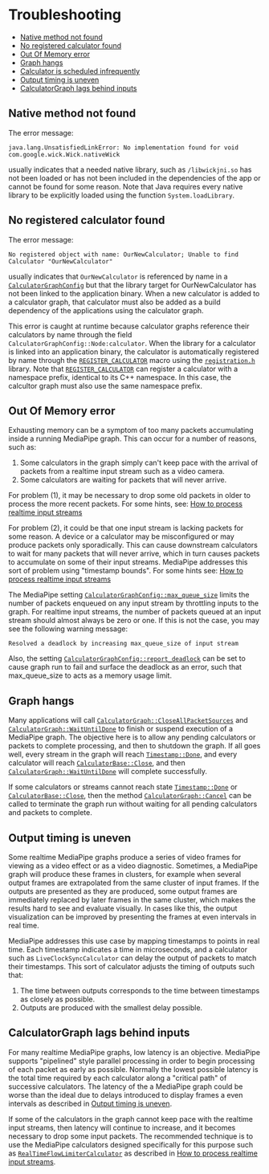 # Troubleshooting

-   [Native method not found](#native-method-not-found)
-   [No registered calculator found](#no-registered-calculator-found)
-   [Out Of Memory error](#out-of-memory-error)
-   [Graph hangs](#graph-hangs)
-   [Calculator is scheduled infrequently](#calculator-is-scheduled-infrequently)
-   [Output timing is uneven](#output-timing-is-uneven)
-   [CalculatorGraph lags behind inputs](#calculatorgraph-lags-behind-inputs)

## Native method not found

The error message:

```
java.lang.UnsatisfiedLinkError: No implementation found for void com.google.wick.Wick.nativeWick
```

usually indicates that a needed native library, such as `/libwickjni.so` has not
been loaded or has not been included in the dependencies of the app or cannot be
found for some reason. Note that Java requires every native library to be
explicitly loaded using the function `System.loadLibrary`.

## No registered calculator found

The error message:

```
No registered object with name: OurNewCalculator; Unable to find Calculator "OurNewCalculator"
```

usually indicates that `OurNewCalculator` is referenced by name in a
[`CalculatorGraphConfig`] but that the library target for OurNewCalculator has
not been linked to the application binary. When a new calculator is added to a
calculator graph, that calculator must also be added as a build dependency of
the applications using the calculator graph.

This error is caught at runtime because calculator graphs reference their
calculators by name through the field `CalculatorGraphConfig::Node:calculator`.
When the library for a calculator is linked into an application binary, the
calculator is automatically registered by name through the
[`REGISTER_CALCULATOR`] macro using the [`registration.h`] library. Note that
[`REGISTER_CALCULATOR`] can register a calculator with a namespace prefix,
identical to its C++ namespace. In this case, the calcultor graph must also use
the same namespace prefix.

## Out Of Memory error

Exhausting memory can be a symptom of too many packets accumulating inside a
running MediaPipe graph. This can occur for a number of reasons, such as:

1.  Some calculators in the graph simply can't keep pace with the arrival of
    packets from a realtime input stream such as a video camera.
2.  Some calculators are waiting for packets that will never arrive.

For problem (1), it may be necessary to drop some old packets in older to
process the more recent packets. For some hints, see:
[How to process realtime input streams](how_to_questions.md#how-to-process-realtime-input-streams)

For problem (2), it could be that one input stream is lacking packets for some
reason. A device or a calculator may be misconfigured or may produce packets
only sporadically. This can cause downstream calculators to wait for many
packets that will never arrive, which in turn causes packets to accumulate on
some of their input streams. MediaPipe addresses this sort of problem using
"timestamp bounds". For some hints see:
[How to process realtime input streams](how_to_questions.md#how-to-process-realtime-input-streams)

The MediaPipe setting [`CalculatorGraphConfig::max_queue_size`] limits the
number of packets enqueued on any input stream by throttling inputs to the
graph. For realtime input streams, the number of packets queued at an input
stream should almost always be zero or one. If this is not the case, you may see
the following warning message:

```
Resolved a deadlock by increasing max_queue_size of input stream
```

Also, the setting [`CalculatorGraphConfig::report_deadlock`] can be set to cause
graph run to fail and surface the deadlock as an error, such that max_queue_size
to acts as a memory usage limit.

## Graph hangs

Many applications will call [`CalculatorGraph::CloseAllPacketSources`] and
[`CalculatorGraph::WaitUntilDone`] to finish or suspend execution of a MediaPipe
graph. The objective here is to allow any pending calculators or packets to
complete processing, and then to shutdown the graph. If all goes well, every
stream in the graph will reach [`Timestamp::Done`], and every calculator will
reach [`CalculatorBase::Close`], and then [`CalculatorGraph::WaitUntilDone`]
will complete successfully.

If some calculators or streams cannot reach state [`Timestamp::Done`] or
[`CalculatorBase::Close`], then the method [`CalculatorGraph::Cancel`] can be
called to terminate the graph run without waiting for all pending calculators
and packets to complete.

## Output timing is uneven

Some realtime MediaPipe graphs produce a series of video frames for viewing as a
video effect or as a video diagnostic. Sometimes, a MediaPipe graph will produce
these frames in clusters, for example when several output frames are
extrapolated from the same cluster of input frames. If the outputs are presented
as they are produced, some output frames are immediately replaced by later
frames in the same cluster, which makes the results hard to see and evaluate
visually. In cases like this, the output visualization can be improved by
presenting the frames at even intervals in real time.

MediaPipe addresses this use case by mapping timestamps to points in real time.
Each timestamp indicates a time in microseconds, and a calculator such as
`LiveClockSyncCalculator` can delay the output of packets to match their
timestamps. This sort of calculator adjusts the timing of outputs such that:

1.  The time between outputs corresponds to the time between timestamps as
    closely as possible.
2.  Outputs are produced with the smallest delay possible.

## CalculatorGraph lags behind inputs

For many realtime MediaPipe graphs, low latency is an objective. MediaPipe
supports "pipelined" style parallel processing in order to begin processing of
each packet as early as possible. Normally the lowest possible latency is the
total time required by each calculator along a "critical path" of successive
calculators. The latency of the a MediaPipe graph could be worse than the ideal
due to delays introduced to display frames a even intervals as described in
[Output timing is uneven](troubleshooting.md?cl=252235797#output-timing-is-uneven).

If some of the calculators in the graph cannot keep pace with the realtime input
streams, then latency will continue to increase, and it becomes necessary to
drop some input packets. The recommended technique is to use the MediaPipe
calculators designed specifically for this purpose such as
[`RealTimeFlowLimiterCalculator`] as described in
[How to process realtime input streams](how_to_questions.md#how-to-process-realtime-input-streams).

[`CalculatorGraphConfig`]: https://github.com/google/mediapipe/tree/master/mediapipe/framework/calculator.proto
[`CalculatorGraphConfig::max_queue_size`]: https://github.com/google/mediapipe/tree/master/mediapipe/framework/calculator.proto
[`CalculatorGraphConfig::report_deadlock`]: https://github.com/google/mediapipe/tree/master/mediapipe/framework/calculator.proto
[`REGISTER_CALCULATOR`]: https://github.com/google/mediapipe/tree/master/mediapipe/framework/calculator_registry.h
[`registration.h`]: https://github.com/google/mediapipe/tree/master/mediapipe/framework/deps/registration.h
[`CalculatorGraph::CloseAllPacketSources`]: https://github.com/google/mediapipe/tree/master/mediapipe/framework/calculator_graph.h
[`CalculatorGraph::Cancel`]: https://github.com/google/mediapipe/tree/master/mediapipe/framework/calculator_graph.h
[`CalculatorGraph::WaitUntilDone`]: https://github.com/google/mediapipe/tree/master/mediapipe/framework/calculator_graph.h
[`Timestamp::Done`]: https://github.com/google/mediapipe/tree/master/mediapipe/framework/timestamp.h
[`CalculatorBase::Close`]: https://github.com/google/mediapipe/tree/master/mediapipe/framework/calculator_base.h
[`RealTimeFlowLimiterCalculator`]: https://github.com/google/mediapipe/tree/master/mediapipe/calculators/core/real_time_flow_limiter_calculator.cc
